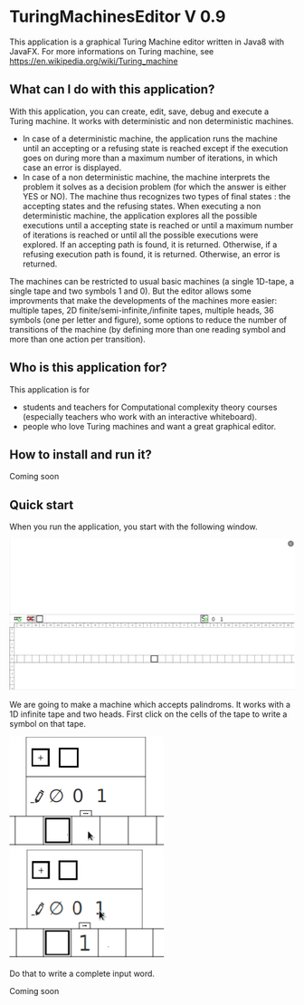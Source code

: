 # TuringMachinesEditor V 0.9

This application is a graphical Turing Machine editor written in Java8 with JavaFX. For more informations on Turing machine, see https://en.wikipedia.org/wiki/Turing_machine 

## What can I do with this application?

With this application, you can create, edit, save, debug and execute a Turing machine. It works with deterministic and non deterministic machines.

* In case of a deterministic machine, the application runs the machine until an accepting or a refusing state is reached except if the execution goes on during more than a maximum number of iterations, in which case an error is displayed.
* In case of a non deterministic machine, the machine interprets the problem it solves as a decision problem (for which the answer is either YES or NO). The machine thus recognizes two types of final states : the accepting states and the refusing states. When executing a non deterministic machine, the application explores all the possible executions until a accepting state is reached or until a maximum number of iterations is reached or until all the possible executions were explored. If an accepting path is found, it is returned. Otherwise, if a refusing execution path is found, it is returned. Otherwise, an error is returned.

The machines can be restricted to usual basic machines (a single 1D-tape, a single tape and two symbols 1 and 0). But the editor allows some improvments that make the developments of the machines more easier: multiple tapes, 2D finite/semi-infinite,/infinite tapes, multiple heads, 36 symbols (one per letter and figure), some options to reduce the number of transitions of the machine (by defining more than one reading symbol and more than one action per transition).

## Who is this application for?

This application is for
* students and teachers for Computational complexity theory courses (especially teachers who work with an interactive whiteboard).
* people who love Turing machines and want a great graphical editor.

## How to install and run it?
 
Coming soon
 
## Quick start

When you run the application, you start with the following window. 

![Starting screen.](https://raw.githubusercontent.com/mouton5000/TuringMachinesEditor/master/doc/quickstart01.png)

We are going to make a machine which accepts palindroms. It works with a 1D infinite tape and two heads. First click on the cells of the tape to write a symbol on that tape. 

![Click on a cell.](https://raw.githubusercontent.com/mouton5000/TuringMachinesEditor/master/doc/quickstart02.png) ![Click on a symbol to write it in the cell.](https://raw.githubusercontent.com/mouton5000/TuringMachinesEditor/master/doc/quickstart03.png)

Do that to write a complete input word. 

Coming soon
